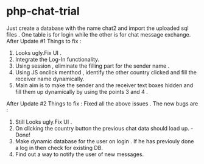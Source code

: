 # php-chat-trial
Just create a database with the name chat2 and import the uploaded sql files . One table is for login while the other is for chat message exchange.
After Update #1 
Things to fix :

1) Looks ugly.Fix UI . 
2) Integrate the Log-In functionality.
3) Using session , eliminate the filling part for the sender name .
4) Using JS onclick menthod , identify the other country clicked and fill the receiver name dynamically.
5) Main aim is to make the sender and the receiver text boxes hidden and fill them up dynamically by using the points 3 and 4 . 


After Update #2
Things to fix : Fixed all the above issues . The new bugs are :

1) Still Looks ugly.Fix UI . 
2) On clicking the country button the previous chat data should load up. - Done!
3) Make dynamic database for the user on login . If he has previouly done a log in then check for existing DB.
4) Find out a way to notify the user of new messages.
